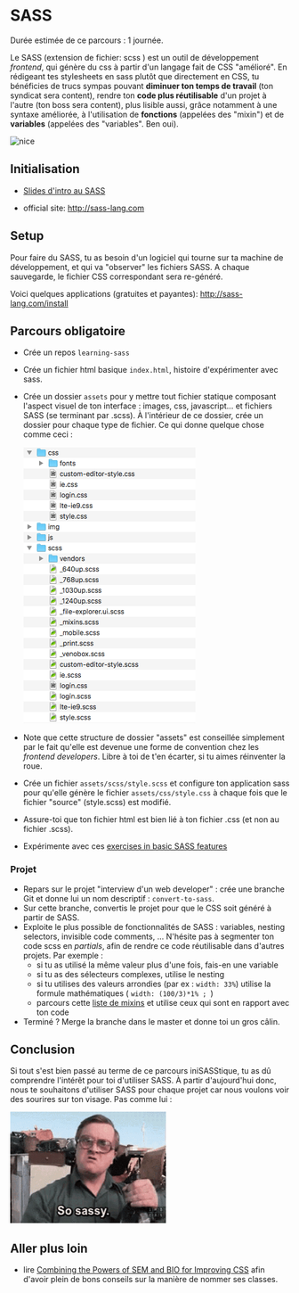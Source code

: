 # SASS

Durée estimée de ce parcours : 1 journée.

Le SASS (extension de fichier: scss ) est un outil de développement *frontend*, qui génère du css à partir d'un langage fait de CSS "amélioré". En rédigeant tes stylesheets en sass plutôt que directement en CSS, tu bénéficies de trucs sympas pouvant **diminuer ton temps de travail** (ton syndicat sera content), rendre ton **code plus réutilisable** d'un projet à l'autre (ton boss sera content), plus lisible aussi, grâce notamment à une syntaxe améliorée, à l'utilisation de **fonctions** (appelées des "mixin") et de **variables** (appelées des "variables". Ben oui).

![nice](images/nice.gif)


## Initialisation

- [Slides d'intro au SASS](https://docs.google.com/presentation/d/1GFK1HjajFu8Hc3rLt9iIiv9hrgcVEEvTnFQmEporFxk/edit#slide=id.g35ed75ccf_057)

- official site: http://sass-lang.com 



## Setup

Pour faire du SASS, tu as besoin d'un logiciel qui tourne sur ta machine de développement, et qui va "observer" les fichiers SASS. A chaque sauvegarde, le fichier CSS correspondant sera re-généré.

Voici quelques applications (gratuites et payantes): http://sass-lang.com/install

## Parcours obligatoire

- Crée un repos `learning-sass`

- Crée un fichier html basique `index.html`, histoire d'expérimenter avec sass.

- Crée un dossier `assets` pour y mettre tout fichier statique composant l'aspect visuel de ton interface : images, css, javascript... et fichiers SASS (se terminant par .scss). À l'intérieur de ce dossier, crée un dossier pour chaque type de fichier. Ce qui donne quelque chose comme ceci :

   ![assets-content](images/assets-content.png)

- Note que cette structure de dossier "assets" est conseillée simplement par le fait qu'elle est devenue une forme de convention chez les *frontend developers*. Libre à toi de t'en écarter, si tu aimes réinventer la roue.
- Crée un fichier `assets/scss/style.scss`  et configure ton application sass pour qu'elle génère le fichier  `assets/css/style.css` à chaque fois que le fichier "source" (style.scss) est modifié.
- Assure-toi que ton fichier html est bien lié à ton fichier .css (et non au fichier .scss).
- Expérimente avec ces [exercises in basic SASS features](https://gist.github.com/pixeline/dab8a29566b994453b8c681ed2b7ff2a)

### Projet 
- Repars sur le projet "interview d'un web developer" : crée une branche Git et donne lui un nom descriptif : `convert-to-sass`.
- Sur cette branche, convertis le projet pour que le CSS soit généré à partir de SASS. 
- Exploite le plus possible de fonctionnalités de SASS : variables, nesting selectors, invisible code comments,  ... N'hésite pas à segmenter ton code scss en *partials*, afin de rendre ce code réutilisable dans d'autres projets. Par exemple :  
    - si tu as utilisé la même valeur plus d'une fois, fais-en une variable
    - si tu as des sélecteurs complexes, utilise le nesting
    - si tu utilises des valeurs arrondies (par ex : `width: 33%`) utilise la formule mathématiques ( `width: (100/3)*1% ; `)
    - parcours cette [liste de mixins](http://gillesbertaux.com/andy/doc/#mixin-prefix) et utilise ceux qui sont en rapport avec ton code 
- Terminé ? Merge la branche dans le master et donne toi un gros câlin.

## Conclusion

Si tout s'est bien passé au terme de ce parcours iniSASStique, tu as dû comprendre l'intérêt pour toi d'utiliser SASS. À partir d'aujourd'hui donc, nous te souhaitons d'utiliser SASS pour chaque projet car nous voulons voir des sourires sur ton visage. Pas comme lui :

![sassy](images/sassy.gif)

## Aller plus loin
- lire [Combining the Powers of SEM and BIO for Improving CSS](https://css-tricks.com/combining-the-powers-of-sem-and-bio-for-improving-css/) afin d'avoir plein de bons conseils sur la manière de nommer ses classes.




